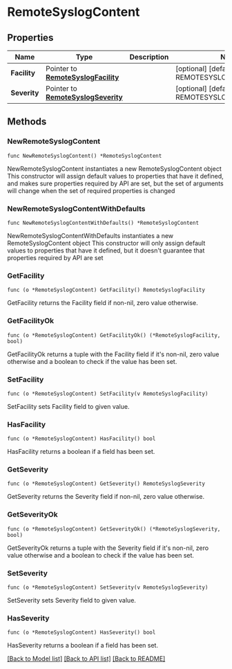 # RemoteSyslogContent

## Properties

Name | Type | Description | Notes
------------ | ------------- | ------------- | -------------
**Facility** | Pointer to [**RemoteSyslogFacility**](RemoteSyslogFacility.md) |  | [optional] [default to REMOTESYSLOGFACILITY_ANY]
**Severity** | Pointer to [**RemoteSyslogSeverity**](RemoteSyslogSeverity.md) |  | [optional] [default to REMOTESYSLOGSEVERITY_ANY]

## Methods

### NewRemoteSyslogContent

`func NewRemoteSyslogContent() *RemoteSyslogContent`

NewRemoteSyslogContent instantiates a new RemoteSyslogContent object
This constructor will assign default values to properties that have it defined,
and makes sure properties required by API are set, but the set of arguments
will change when the set of required properties is changed

### NewRemoteSyslogContentWithDefaults

`func NewRemoteSyslogContentWithDefaults() *RemoteSyslogContent`

NewRemoteSyslogContentWithDefaults instantiates a new RemoteSyslogContent object
This constructor will only assign default values to properties that have it defined,
but it doesn't guarantee that properties required by API are set

### GetFacility

`func (o *RemoteSyslogContent) GetFacility() RemoteSyslogFacility`

GetFacility returns the Facility field if non-nil, zero value otherwise.

### GetFacilityOk

`func (o *RemoteSyslogContent) GetFacilityOk() (*RemoteSyslogFacility, bool)`

GetFacilityOk returns a tuple with the Facility field if it's non-nil, zero value otherwise
and a boolean to check if the value has been set.

### SetFacility

`func (o *RemoteSyslogContent) SetFacility(v RemoteSyslogFacility)`

SetFacility sets Facility field to given value.

### HasFacility

`func (o *RemoteSyslogContent) HasFacility() bool`

HasFacility returns a boolean if a field has been set.

### GetSeverity

`func (o *RemoteSyslogContent) GetSeverity() RemoteSyslogSeverity`

GetSeverity returns the Severity field if non-nil, zero value otherwise.

### GetSeverityOk

`func (o *RemoteSyslogContent) GetSeverityOk() (*RemoteSyslogSeverity, bool)`

GetSeverityOk returns a tuple with the Severity field if it's non-nil, zero value otherwise
and a boolean to check if the value has been set.

### SetSeverity

`func (o *RemoteSyslogContent) SetSeverity(v RemoteSyslogSeverity)`

SetSeverity sets Severity field to given value.

### HasSeverity

`func (o *RemoteSyslogContent) HasSeverity() bool`

HasSeverity returns a boolean if a field has been set.


[[Back to Model list]](../README.md#documentation-for-models) [[Back to API list]](../README.md#documentation-for-api-endpoints) [[Back to README]](../README.md)


